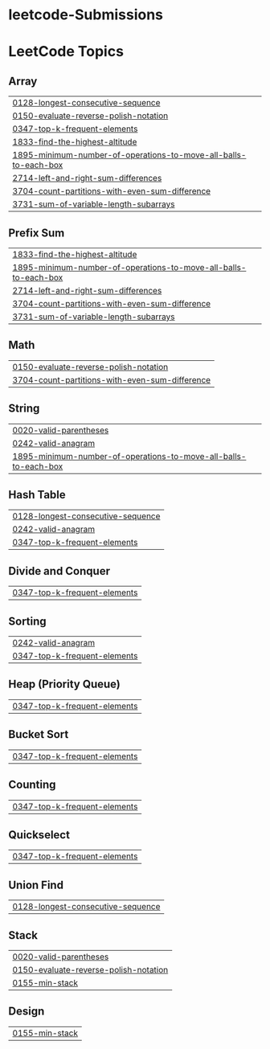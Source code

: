 # leetcode-Submissions
<!---LeetCode Topics Start-->
# LeetCode Topics
## Array
|  |
| ------- |
| [0128-longest-consecutive-sequence](https://github.com/AbdElnasser77/leetcode-Submissions/tree/master/0128-longest-consecutive-sequence) |
| [0150-evaluate-reverse-polish-notation](https://github.com/AbdElnasser77/leetcode-Submissions/tree/master/0150-evaluate-reverse-polish-notation) |
| [0347-top-k-frequent-elements](https://github.com/AbdElnasser77/leetcode-Submissions/tree/master/0347-top-k-frequent-elements) |
| [1833-find-the-highest-altitude](https://github.com/AbdElnasser77/leetcode-Submissions/tree/master/1833-find-the-highest-altitude) |
| [1895-minimum-number-of-operations-to-move-all-balls-to-each-box](https://github.com/AbdElnasser77/leetcode-Submissions/tree/master/1895-minimum-number-of-operations-to-move-all-balls-to-each-box) |
| [2714-left-and-right-sum-differences](https://github.com/AbdElnasser77/leetcode-Submissions/tree/master/2714-left-and-right-sum-differences) |
| [3704-count-partitions-with-even-sum-difference](https://github.com/AbdElnasser77/leetcode-Submissions/tree/master/3704-count-partitions-with-even-sum-difference) |
| [3731-sum-of-variable-length-subarrays](https://github.com/AbdElnasser77/leetcode-Submissions/tree/master/3731-sum-of-variable-length-subarrays) |
## Prefix Sum
|  |
| ------- |
| [1833-find-the-highest-altitude](https://github.com/AbdElnasser77/leetcode-Submissions/tree/master/1833-find-the-highest-altitude) |
| [1895-minimum-number-of-operations-to-move-all-balls-to-each-box](https://github.com/AbdElnasser77/leetcode-Submissions/tree/master/1895-minimum-number-of-operations-to-move-all-balls-to-each-box) |
| [2714-left-and-right-sum-differences](https://github.com/AbdElnasser77/leetcode-Submissions/tree/master/2714-left-and-right-sum-differences) |
| [3704-count-partitions-with-even-sum-difference](https://github.com/AbdElnasser77/leetcode-Submissions/tree/master/3704-count-partitions-with-even-sum-difference) |
| [3731-sum-of-variable-length-subarrays](https://github.com/AbdElnasser77/leetcode-Submissions/tree/master/3731-sum-of-variable-length-subarrays) |
## Math
|  |
| ------- |
| [0150-evaluate-reverse-polish-notation](https://github.com/AbdElnasser77/leetcode-Submissions/tree/master/0150-evaluate-reverse-polish-notation) |
| [3704-count-partitions-with-even-sum-difference](https://github.com/AbdElnasser77/leetcode-Submissions/tree/master/3704-count-partitions-with-even-sum-difference) |
## String
|  |
| ------- |
| [0020-valid-parentheses](https://github.com/AbdElnasser77/leetcode-Submissions/tree/master/0020-valid-parentheses) |
| [0242-valid-anagram](https://github.com/AbdElnasser77/leetcode-Submissions/tree/master/0242-valid-anagram) |
| [1895-minimum-number-of-operations-to-move-all-balls-to-each-box](https://github.com/AbdElnasser77/leetcode-Submissions/tree/master/1895-minimum-number-of-operations-to-move-all-balls-to-each-box) |
## Hash Table
|  |
| ------- |
| [0128-longest-consecutive-sequence](https://github.com/AbdElnasser77/leetcode-Submissions/tree/master/0128-longest-consecutive-sequence) |
| [0242-valid-anagram](https://github.com/AbdElnasser77/leetcode-Submissions/tree/master/0242-valid-anagram) |
| [0347-top-k-frequent-elements](https://github.com/AbdElnasser77/leetcode-Submissions/tree/master/0347-top-k-frequent-elements) |
## Divide and Conquer
|  |
| ------- |
| [0347-top-k-frequent-elements](https://github.com/AbdElnasser77/leetcode-Submissions/tree/master/0347-top-k-frequent-elements) |
## Sorting
|  |
| ------- |
| [0242-valid-anagram](https://github.com/AbdElnasser77/leetcode-Submissions/tree/master/0242-valid-anagram) |
| [0347-top-k-frequent-elements](https://github.com/AbdElnasser77/leetcode-Submissions/tree/master/0347-top-k-frequent-elements) |
## Heap (Priority Queue)
|  |
| ------- |
| [0347-top-k-frequent-elements](https://github.com/AbdElnasser77/leetcode-Submissions/tree/master/0347-top-k-frequent-elements) |
## Bucket Sort
|  |
| ------- |
| [0347-top-k-frequent-elements](https://github.com/AbdElnasser77/leetcode-Submissions/tree/master/0347-top-k-frequent-elements) |
## Counting
|  |
| ------- |
| [0347-top-k-frequent-elements](https://github.com/AbdElnasser77/leetcode-Submissions/tree/master/0347-top-k-frequent-elements) |
## Quickselect
|  |
| ------- |
| [0347-top-k-frequent-elements](https://github.com/AbdElnasser77/leetcode-Submissions/tree/master/0347-top-k-frequent-elements) |
## Union Find
|  |
| ------- |
| [0128-longest-consecutive-sequence](https://github.com/AbdElnasser77/leetcode-Submissions/tree/master/0128-longest-consecutive-sequence) |
## Stack
|  |
| ------- |
| [0020-valid-parentheses](https://github.com/AbdElnasser77/leetcode-Submissions/tree/master/0020-valid-parentheses) |
| [0150-evaluate-reverse-polish-notation](https://github.com/AbdElnasser77/leetcode-Submissions/tree/master/0150-evaluate-reverse-polish-notation) |
| [0155-min-stack](https://github.com/AbdElnasser77/leetcode-Submissions/tree/master/0155-min-stack) |
## Design
|  |
| ------- |
| [0155-min-stack](https://github.com/AbdElnasser77/leetcode-Submissions/tree/master/0155-min-stack) |
<!---LeetCode Topics End-->